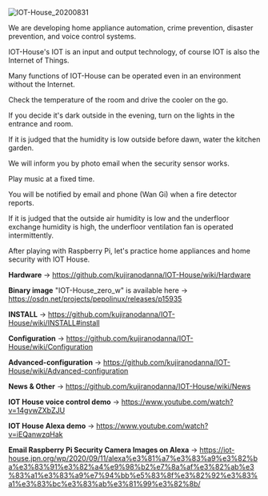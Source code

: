 ![IOT-House_20200831](https://user-images.githubusercontent.com/70492305/92525801-70698580-f25f-11ea-92f0-383490cd34c0.jpeg)

We are developing home appliance automation, crime prevention, disaster prevention, and voice control systems.

IOT-House's IOT is an input and output technology, of course IOT is also the Internet of Things.

Many functions of IOT-House can be operated even in an environment without the Internet.

Check the temperature of the room and drive the cooler on the go.

If you decide it's dark outside in the evening, turn on the lights in the entrance and room.

If it is judged that the humidity is low outside before dawn, water the kitchen garden.

We will inform you by photo email when the security sensor works.

Play music at a fixed time.

You will be notified by email and phone (Wan Gi) when a fire detector reports.

If it is judged that the outside air humidity is low and the underfloor exchange humidity is high, the underfloor ventilation fan is operated intermittently.

After playing with Raspberry Pi, let's practice home appliances and home security with IOT House.

<b>Hardware</b> -> https://github.com/kujiranodanna/IOT-House/wiki/Hardware
  
<b>Binary image</b> "IOT-House_zero_w" is available here -> https://osdn.net/projects/pepolinux/releases/p15935

<b>INSTALL</b> -> https://github.com/kujiranodanna/IOT-House/wiki/INSTALL#install

<b>Configuration</b> -> https://github.com/kujiranodanna/IOT-House/wiki/Configuration

<b>Advanced-configuration</b> -> https://github.com/kujiranodanna/IOT-House/wiki/Advanced-configuration

<b>News & Other</b> -> https://github.com/kujiranodanna/IOT-House/wiki/News

<b>IOT House voice control demo</b> -> https://www.youtube.com/watch?v=14gvwZXbZJU

<b>IOT House Alexa demo</b> -> https://www.youtube.com/watch?v=iEQanwzqHak

<b>Email Raspberry Pi Security Camera Images on Alexa</b> → https://iot-house.jpn.org/wp/2020/09/11/alexa%e3%81%a7%e3%83%a9%e3%82%ba%e3%83%91%e3%82%a4%e9%98%b2%e7%8a%af%e3%82%ab%e3%83%a1%e3%83%a9%e7%94%bb%e5%83%8f%e3%82%92%e3%83%a1%e3%83%bc%e3%83%ab%e3%81%99%e3%82%8b/
